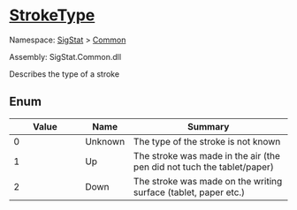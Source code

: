 # [StrokeType](./StrokeType.md)
Namespace: [SigStat]() > [Common](./README.md)

Assembly: SigStat.Common.dll


Describes the type of a stroke

##	Enum

| Value | Name | Summary | 
| --- | --- | --- | 
|<img width=200/> 0 | Unknown | The type of the stroke is not known | <br>
|<img width=200/> 1 | Up | The stroke was made in the air (the pen did not tuch the tablet/paper) | <br>
|<img width=200/> 2 | Down | The stroke was made on the writing surface (tablet, paper etc.) | <br>


